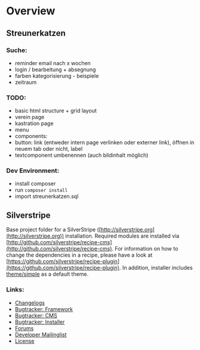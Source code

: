 # Overview

## Streunerkatzen
### Suche: 
* reminder email nach x wochen
* login / bearbeitung + absegnung
* farben kategorisierung - beispiele
* zeitraum

### TODO:
* basic html structure + grid layout
* verein page
* kastration page
* menu
* components:
 * button: link (entweder intern page verlinken oder externer link), öffnen in neuem tab oder nicht, label
 * textcomponent umbenennen (auch bildinhalt möglich)

### Dev Environment:
* install composer
* run `composer install`
* import streunerkatzen.sql

## Silverstripe
Base project folder for a SilverStripe ([http://silverstripe.org](http://silverstripe.org)) installation. Required modules are installed via [http://github.com/silverstripe/recipe-cms](http://github.com/silverstripe/recipe-cms). For information on how to change the dependencies in a recipe, please have a look at [https://github.com/silverstripe/recipe-plugin](https://github.com/silverstripe/recipe-plugin). In addition, installer includes [theme/simple](https://github.com/silverstripe-themes/silverstripe-simple) as a default theme.

### Links:
 * [Changelogs](http://doc.silverstripe.org/framework/en/changelogs/)
 * [Bugtracker: Framework](https://github.com/silverstripe/silverstripe-framework/issues)
 * [Bugtracker: CMS](https://github.com/silverstripe/silverstripe-cms/issues)
 * [Bugtracker: Installer](https://github.com/silverstripe/silverstripe-installer/issues)
 * [Forums](http://silverstripe.org/forums)
 * [Developer Mailinglist](https://groups.google.com/forum/#!forum/silverstripe-dev)
 * [License](./LICENSE)
